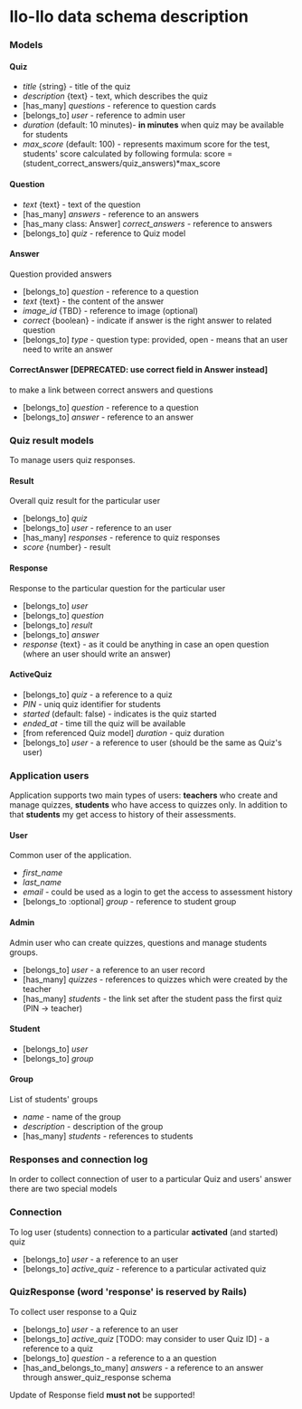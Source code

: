 # Ilo-Ilo data schema description

### Models

#### Quiz
* *title* {string} - title of the quiz
* *description* {text} - text, which describes the quiz
* [has_many] *questions*  - reference to question cards
* [belongs_to] *user*  - reference to admin user
* *duration* (default: 10 minutes)- **in minutes** when quiz may be available for students
* *max_score* (default: 100) - represents maximum score for the test, students' score calculated by following formula: score = (student_correct_answers/quiz_answers)*max_score


#### Question
* *text* {text} - text of the question
* [has_many] *answers* - reference to an answers
* [has_many class: Answer] *correct_answers*  - reference to answers
* [belongs_to] *quiz* - reference to Quiz model

#### Answer
Question provided answers
* [belongs_to] *question* - reference to a question
* *text* {text} - the content of the answer
* *image_id* {TBD} - reference to image (optional)
* *correct* {boolean} - indicate if answer is the right answer to related question
* [belongs_to] *type* - question type: provided, open - means that an user need to write an answer


#### CorrectAnswer [DEPRECATED: use correct field in Answer instead]
to make a link between correct answers and questions
* [belongs_to] *question* - reference to a question
* [belongs_to] *answer* - reference to an answer


### Quiz result models
To manage users quiz responses.

#### Result
Overall quiz result for the particular user
* [belongs_to] *quiz*
* [belongs_to] *user* - reference to an user
* [has_many] *responses* - reference to quiz responses
* *score* {number} - result

#### Response
Response to the particular question for the particular user
* [belongs_to] *user*
* [belongs_to] *question*
* [belongs_to] *result*
* [belongs_to] *answer*
* *response* {text} - as it could be anything in case an open question (where an user should write an answer)

#### ActiveQuiz
* [belongs_to] *quiz* - a reference to a quiz
* *PIN* - uniq quiz identifier for students
* *started* (default: false) - indicates is the quiz started
* *ended_at*  - time till the quiz will be available
* [from referenced Quiz model] *duration* - quiz duration 
* [belongs_to] *user* - a reference to user (should be the same as Quiz's user)  

### Application users

Application supports two main types of users: **teachers** who create and manage quizzes, **students** who have access to quizzes only. In addition to that **students** my get access to history of their assessments. 


#### User
Common user of the application.
* *first_name*
* *last_name*
* *email* - could be used as a login to get the access to assessment history
* [belongs_to :optional] *group* - reference to student group

#### Admin
Admin user who can create quizzes, questions and manage students groups. 
* [belongs_to] *user* - a reference to an user record
* [has_many] *quizzes* - references to quizzes which were created by the teacher
* [has_many] *students* - the link set after the student pass the first quiz (PIN -> teacher) 


#### Student
* [belongs_to] *user*
* [belongs_to] *group*

#### Group
List of students' groups
* *name* - name of the group
* *description* - description of the group
* [has_many] *students* - references to students 


### Responses and connection log
In order to collect connection of user to a particular Quiz and users' answer there are two special models

### Connection
To log user (students) connection to a particular **activated** (and started) quiz
* [belongs_to] *user* - a reference to an user
* [belongs_to] *active_quiz* - reference to a particular activated quiz

### QuizResponse (word 'response' is reserved by Rails)
To collect user response to a Quiz
* [belongs_to] *user* - a reference to an user
* [belongs_to] *active_quiz* [TODO: may consider to user Quiz ID] - a reference to a quiz
* [belongs_to] *question* - a reference to a an question
* [has_and_belongs_to_many] *answers* - a reference to an answer through answer_quiz_response schema

Update of Response field **must not** be supported! 
